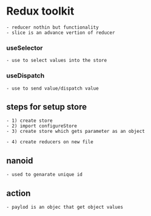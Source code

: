 # Redux toolkit
    - reducer nothin but functionality
    - slice is an advance vertion of reducer

### useSelector
    - use to select values into the store

### useDispatch
    - use to send value/dispatch value

## steps for setup store

    - 1) create store
    - 2) import configureStore
    - 3) create store which gets parameter as an object

    - 4) create reducers on new file

## nanoid 
    - used to genarate unique id

## action
    - paylod is an objec that get object values